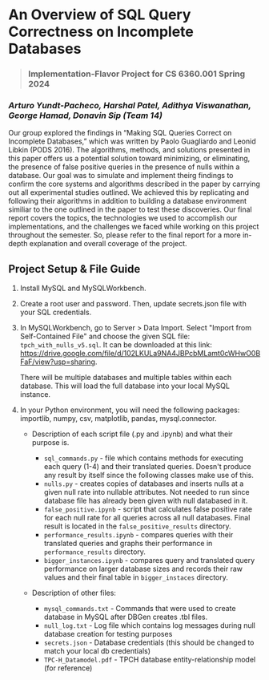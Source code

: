 # An Overview of SQL Query Correctness on Incomplete Databases

> ### Implementation-Flavor Project for CS 6360.001 Spring 2024
### *Arturo Yundt-Pacheco, Harshal Patel, Adithya Viswanathan, George Hamad, Donavin Sip (Team 14)*

Our group explored the findings in “Making SQL Queries Correct on Incomplete Databases,” which was written by Paolo Guagliardo and Leonid Libkin (PODS 2016). The algorithms, methods, and solutions presented in this paper offers us a potential solution toward minimizing, or eliminating, the presence of false positive queries in the presence of nulls within a database. Our goal was to simulate and implement theirg findings to confirm the core systems and algorithms described in the paper by carrying out all experimental studies outlined. We achieved this by replicating and following their algorithms in addition to building a database environment similiar to the one outlined in the paper to test these discoveries. Our final report covers the topics, the technologies we used to accomplish our implementations, and the challenges we faced while working on this project throughout the semester. So, please refer to the final report for a more in-depth explanation and overall coverage of the project.

## Project Setup & File Guide
1. Install MySQL and MySQLWorkbench.
2. Create a root user and password. Then, update secrets.json file with your SQL credentials.
3. In MySQLWorkbench, go to Server > Data Import. Select "Import from Self-Contained File" and choose the given SQL file: `tpch_with_nulls_v5.sql`. It can be downloaded at this link: https://drive.google.com/file/d/102LKULa9NA4JBPcbMLamt0cWHwO0BFaF/view?usp=sharing.

   There will be multiple databases and multiple tables within each database. This will load the full database into your local MySQL instance.
5. In your Python environment, you will need the following packages: importlib, numpy, csv, matplotlib, pandas, mysql.connector. 

    - Description of each script file (.py and .ipynb) and what their purpose is.
        - `sql_commands.py` - file which contains methods for executing each query (1-4) and their translated queries. Doesn't produce any result by itself since the following classes make use of this. 
        - `nulls.py` - creates copies of databases and inserts nulls at a given null rate into nullable attributes. Not needed to run since database file has already been given with null databased in it.
        - `false_positive.ipynb` - script that calculates false positive rate for each null rate for all queries across all null databases. Final result is located in the `false_positive_results` directory.
        - `performance_results.ipynb` - compares queries with their translated queries and graphs their performance in `performance_results` directory.
        - `bigger_instances.ipynb` - compares query and translated query performance on larger database sizes and records their raw values and their final table in `bigger_instaces` directory.

    - Description of other files:
        - `mysql_commands.txt` - Commands that were used to create database in MySQL after DBGen creates .tbl files.
        - `null_log.txt` - Log file which contains log messages during null database creation for testing purposes
        - `secrets.json` - Database credentials (this should be changed to match your local db credentials)
        - `TPC-H_Datamodel.pdf` - TPCH database entity-relationship model (for reference)
